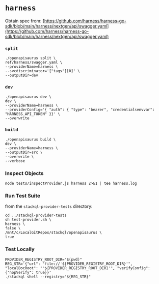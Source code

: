 # `harness`

Obtain spec from: [https://github.com/harness/harness-go-sdk/blob/main/harness/nextgen/api/swagger.yaml](https://github.com/harness/harness-go-sdk/blob/main/harness/nextgen/api/swagger.yaml)

### `split`

```
./openapisaurus split \
ref/harness/swagger.yaml \
--providerName=harness \
--svcdiscriminator='["tags"][0]' \
--outputDir=dev
```

### `dev`

```
./openapisaurus dev \
dev \
--providerName=harness \
--providerConfig='{ "auth": { "type": "bearer", "credentialsenvvar": "HARNESS_API_TOKEN" }}' \
--overwrite
```

### `build`

```
./openapisaurus build \
dev \
--providerName=harness \
--outputDir=src \
--overwrite \
--verbose
```

### Inspect Objects

```
node tests/inspectProvider.js harness 2>&1 | tee harness.log
```

### Run Test Suite

from the `stackql-provider-tests` directory:

```
cd ../stackql-provider-tests
sh test-provider.sh \
harness \
false \
/mnt/c/LocalGitRepos/stackql/openapisaurus \
true
```

### Test Locally

```
PROVIDER_REGISTRY_ROOT_DIR="$(pwd)"
REG_STR='{"url": "file://'${PROVIDER_REGISTRY_ROOT_DIR}'", "localDocRoot": "'${PROVIDER_REGISTRY_ROOT_DIR}'", "verifyConfig": {"nopVerify": true}}'
./stackql shell --registry="${REG_STR}"
```

```


```

